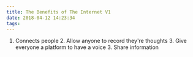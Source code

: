 ```yaml
---
title: The Benefits of The Internet V1
date: 2018-04-12 14:23:34
tags:
---
```


1. Connects people
	2. Allow anyone to record they're thoughts
	3. Give everyone a platform to have a voice
	3. Share information